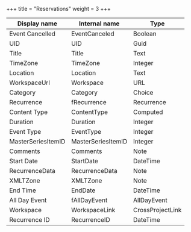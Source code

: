 +++
title = "Reservations"
weight = 3
+++

Display name | Internal name | Type
--- | --- | ---
Event Cancelled | EventCanceled | Boolean
UID | UID | Guid
Title | Title | Text
TimeZone | TimeZone | Integer
Location | Location | Text
WorkspaceUrl | Workspace | URL
Category | Category | Choice
Recurrence | fRecurrence | Recurrence
Content Type | ContentType | Computed
Duration | Duration | Integer
Event Type | EventType | Integer
MasterSeriesItemID | MasterSeriesItemID | Integer
Comments | Comments | Note
Start Date | StartDate | DateTime
RecurrenceData | RecurrenceData | Note
XMLTZone | XMLTZone | Note
End Time | EndDate | DateTime
All Day Event | fAllDayEvent | AllDayEvent
Workspace | WorkspaceLink | CrossProjectLink
Recurrence ID | RecurrenceID | DateTime

